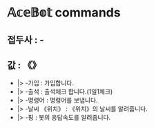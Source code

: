# 𝔸𝕔𝕖𝔹𝕠𝕥 commands

## 접두사 : -
## 값 : 《》

- |> -가입 : 가입합니다.  
- |> -출석 : 출석체크 합니다.(1일1체크)  
- |> -명령어 : 명령어를 보냅니다.
- |> -날씨 《위치》 : 《위치》의 날씨를 알려줍니다.
- |> -핑 : 봇의 응답속도를 알려줍니다.
